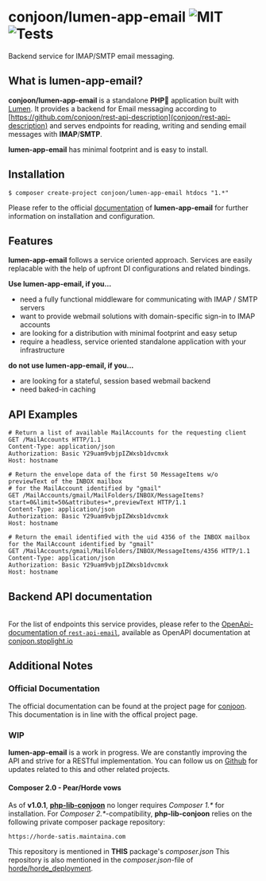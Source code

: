 # conjoon/lumen-app-email ![MIT](https://img.shields.io/github/license/conjoon/lumen-app-email) ![Tests](https://github.com/conjoon/lumen-app-email/actions/workflows/run.tests.yml/badge.svg)
Backend service for IMAP/SMTP email messaging.

## What is lumen-app-email?
**conjoon/lumen-app-email** is a standalone **PHP🐘** application built with [Lumen](https://lumen.laravel.com).
It provides a backend for Email messaging according to [https://github.com/conjoon/rest-api-description](conjoon/rest-api-description)
and serves endpoints for reading, writing and sending email messages with **IMAP**/**SMTP**.

**lumen-app-email** has minimal footprint and is easy to install. 

## Installation

```shell
$ composer create-project conjoon/lumen-app-email htdocs "1.*" 
```
Please refer to the official [documentation](./docs) of **lumen-app-email** for further information on installation and configuration.



## Features

**lumen-app-email** follows a service oriented approach. 
Services are easily replacable with the help of upfront DI configurations and related bindings. 

**Use lumen-app-email, if you...**
- need a fully functional middleware for communicating with IMAP / SMTP servers
- want to provide webmail solutions with domain-specific sign-in to IMAP accounts
- are looking for a distribution with minimal footprint and easy setup
- require a headless, service oriented standalone application with your infrastructure 

**do not use lumen-app-email, if you...**
 - are looking for a stateful, session based webmail backend
 - need baked-in caching

## API Examples

````http request
# Return a list of available MailAccounts for the requesting client
GET /MailAccounts HTTP/1.1
Content-Type: application/json
Authorization: Basic Y29uam9vbjpIZWxsb1dvcmxk
Host: hostname

# Return the envelope data of the first 50 MessageItems w/o previewText of the INBOX mailbox
# for the MailAccount identified by "gmail"
GET /MailAccounts/gmail/MailFolders/INBOX/MessageItems?start=0&limit=50&attributes=*,previewText HTTP/1.1
Content-Type: application/json
Authorization: Basic Y29uam9vbjpIZWxsb1dvcmxk
Host: hostname

# Return the email identified with the uid 4356 of the INBOX mailbox for the MailAccount identified by "gmail"
GET /MailAccounts/gmail/MailFolders/INBOX/MessageItems/4356 HTTP/1.1
Content-Type: application/json
Authorization: Basic Y29uam9vbjpIZWxsb1dvcmxk
Host: hostname
````


## Backend API documentation
  <br>For the list of endpoints this service provides, please refer to the 
  [OpenApi-documentation of `rest-api-email`](https://github.com/conjoon/rest-api-description), available as OpenAPI documentation at [conjoon.stoplight.io](https://conjoon.stoplight.io/docs/rest-api-description/)

## Additional Notes
### Official Documentation
The official documentation can be found at the project page for [conjoon](https://www.conjoon.org/docs/api/backends/@conjoon/lumen-app-email).
This documentation is in line with the offical project page.

### WIP
**lumen-app-email** is a work in progress. We are constantly improving the API and strive for a RESTful implementation.
You can follow us on [Github](https://github.com/conjoon/lumen-app-email) for updates related to this and other related projects.

#### Composer 2.0 - Pear/Horde vows
As of **v1.0.1**, **[php-lib-conjoon](conjoon/php-lib-conjoon)** no longer requires _Composer 1.*_ for installation.
For _Composer 2.*_-compatibility, **php-lib-conjoon** relies on the following private composer
package repository:

```
https://horde-satis.maintaina.com
```
This repository is mentioned in **THIS** package's _composer.json_
This repository is also mentioned in the _composer.json_-file of
[horde\/horde_deployment](https://github.com/horde/horde-deployment/blob/master/composer.json).

